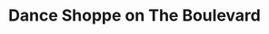 ---
title: "Dance Shoppe on The Boulevard"
url: /abingdon/dance-shoppe-on-the-boulevard/
shop: shop
---